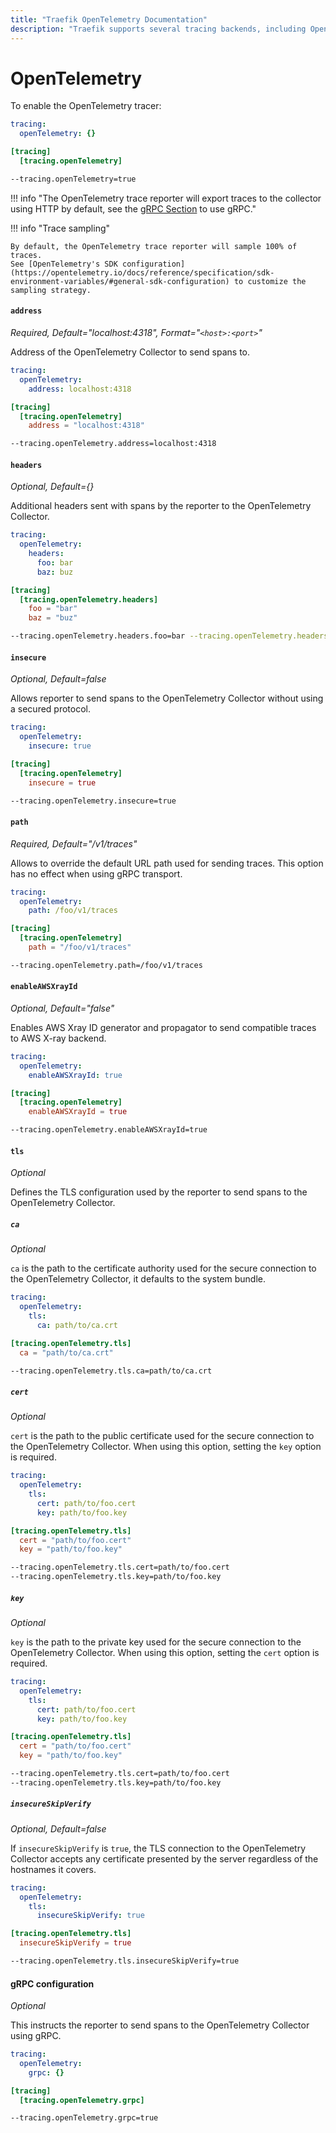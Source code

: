 ```yaml
---
title: "Traefik OpenTelemetry Documentation"
description: "Traefik supports several tracing backends, including OpenTelemetry. Learn how to implement it for observability in Traefik Proxy. Read the technical documentation."
---
```


# OpenTelemetry

To enable the OpenTelemetry tracer:

```yaml tab="File (YAML)"
tracing:
  openTelemetry: {}
```

```toml tab="File (TOML)"
[tracing]
  [tracing.openTelemetry]
```

```bash tab="CLI"
--tracing.openTelemetry=true
```

!!! info "The OpenTelemetry trace reporter will export traces to the collector using HTTP by default, see the [gRPC Section](#grpc-configuration) to use gRPC."

!!! info "Trace sampling"

	By default, the OpenTelemetry trace reporter will sample 100% of traces.
	See [OpenTelemetry's SDK configuration](https://opentelemetry.io/docs/reference/specification/sdk-environment-variables/#general-sdk-configuration) to customize the sampling strategy.

#### `address`

_Required, Default="localhost:4318", Format="`<host>:<port>`"_

Address of the OpenTelemetry Collector to send spans to.

```yaml tab="File (YAML)"
tracing:
  openTelemetry:
    address: localhost:4318
```

```toml tab="File (TOML)"
[tracing]
  [tracing.openTelemetry]
    address = "localhost:4318"
```

```bash tab="CLI"
--tracing.openTelemetry.address=localhost:4318
```

#### `headers`

_Optional, Default={}_

Additional headers sent with spans by the reporter to the OpenTelemetry Collector.

```yaml tab="File (YAML)"
tracing:
  openTelemetry:
    headers:
      foo: bar
      baz: buz
```

```toml tab="File (TOML)"
[tracing]
  [tracing.openTelemetry.headers]
    foo = "bar"
    baz = "buz"
```

```bash tab="CLI"
--tracing.openTelemetry.headers.foo=bar --tracing.openTelemetry.headers.baz=buz
```

#### `insecure`

_Optional, Default=false_

Allows reporter to send spans to the OpenTelemetry Collector without using a secured protocol.

```yaml tab="File (YAML)"
tracing:
  openTelemetry:
    insecure: true
```

```toml tab="File (TOML)"
[tracing]
  [tracing.openTelemetry]
    insecure = true
```

```bash tab="CLI"
--tracing.openTelemetry.insecure=true
```

#### `path`

_Required, Default="/v1/traces"_

Allows to override the default URL path used for sending traces.
This option has no effect when using gRPC transport.

```yaml tab="File (YAML)"
tracing:
  openTelemetry:
    path: /foo/v1/traces
```

```toml tab="File (TOML)"
[tracing]
  [tracing.openTelemetry]
    path = "/foo/v1/traces"
```

```bash tab="CLI"
--tracing.openTelemetry.path=/foo/v1/traces
```

#### `enableAWSXrayId`

_Optional, Default="false"_

Enables AWS Xray ID generator and propagator to send compatible traces to AWS X-ray backend.

```yaml tab="File (YAML)"
tracing:
  openTelemetry:
    enableAWSXrayId: true
```

```toml tab="File (TOML)"
[tracing]
  [tracing.openTelemetry]
    enableAWSXrayId = true
```

```bash tab="CLI"
--tracing.openTelemetry.enableAWSXrayId=true
```

#### `tls`

_Optional_

Defines the TLS configuration used by the reporter to send spans to the OpenTelemetry Collector.

##### `ca`

_Optional_

`ca` is the path to the certificate authority used for the secure connection to the OpenTelemetry Collector,
it defaults to the system bundle.

```yaml tab="File (YAML)"
tracing:
  openTelemetry:
    tls:
      ca: path/to/ca.crt
```

```toml tab="File (TOML)"
[tracing.openTelemetry.tls]
  ca = "path/to/ca.crt"
```

```bash tab="CLI"
--tracing.openTelemetry.tls.ca=path/to/ca.crt
```

##### `cert`

_Optional_

`cert` is the path to the public certificate used for the secure connection to the OpenTelemetry Collector.
When using this option, setting the `key` option is required.

```yaml tab="File (YAML)"
tracing:
  openTelemetry:
    tls:
      cert: path/to/foo.cert
      key: path/to/foo.key
```

```toml tab="File (TOML)"
[tracing.openTelemetry.tls]
  cert = "path/to/foo.cert"
  key = "path/to/foo.key"
```

```bash tab="CLI"
--tracing.openTelemetry.tls.cert=path/to/foo.cert
--tracing.openTelemetry.tls.key=path/to/foo.key
```

##### `key`

_Optional_

`key` is the path to the private key used for the secure connection to the OpenTelemetry Collector.
When using this option, setting the `cert` option is required.

```yaml tab="File (YAML)"
tracing:
  openTelemetry:
    tls:
      cert: path/to/foo.cert
      key: path/to/foo.key
```

```toml tab="File (TOML)"
[tracing.openTelemetry.tls]
  cert = "path/to/foo.cert"
  key = "path/to/foo.key"
```

```bash tab="CLI"
--tracing.openTelemetry.tls.cert=path/to/foo.cert
--tracing.openTelemetry.tls.key=path/to/foo.key
```

##### `insecureSkipVerify`

_Optional, Default=false_

If `insecureSkipVerify` is `true`,
the TLS connection to the OpenTelemetry Collector accepts any certificate presented by the server regardless of the hostnames it covers.

```yaml tab="File (YAML)"
tracing:
  openTelemetry:
    tls:
      insecureSkipVerify: true
```

```toml tab="File (TOML)"
[tracing.openTelemetry.tls]
  insecureSkipVerify = true
```

```bash tab="CLI"
--tracing.openTelemetry.tls.insecureSkipVerify=true
```

#### gRPC configuration

_Optional_

This instructs the reporter to send spans to the OpenTelemetry Collector using gRPC.

```yaml tab="File (YAML)"
tracing:
  openTelemetry:
    grpc: {}
```

```toml tab="File (TOML)"
[tracing]
  [tracing.openTelemetry.grpc]
```

```bash tab="CLI"
--tracing.openTelemetry.grpc=true
```
